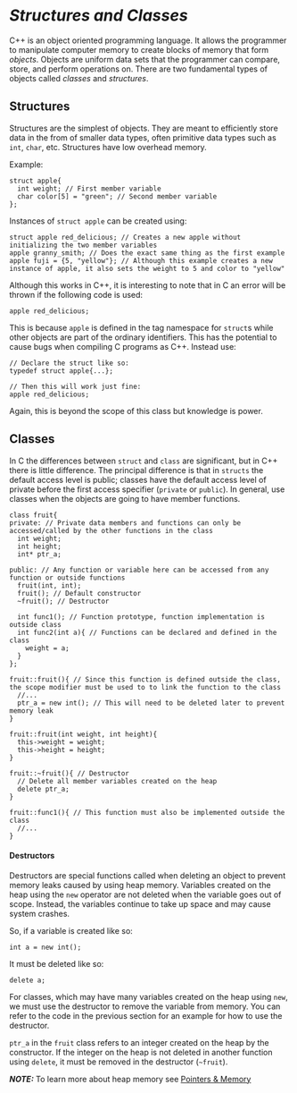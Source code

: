 # _**Structures and Classes**_ #
C++ is an object oriented programming language. It allows the programmer to manipulate computer memory to create blocks of memory that form _objects_. Objects are uniform data sets that the programmer can compare, store, and perform operations on. There are two fundamental types of objects called _classes_ and _structures_.

## Structures ##
Structures are the simplest of objects. They are meant to efficiently store data in the from of smaller data types, often primitive data types such as ``int``, ``char``, etc. Structures have low overhead memory.

Example:
    
    struct apple{
      int weight; // First member variable
      char color[5] = "green"; // Second member variable
    };
    
Instances of ``struct apple`` can be created using:

    struct apple red_delicious; // Creates a new apple without initializing the two member variables
    apple granny_smith; // Does the exact same thing as the first example
    apple fuji = {5, "yellow"}; // Although this example creates a new instance of apple, it also sets the weight to 5 and color to "yellow"
    
    
Although this works in C++, it is interesting to note that in C an error will be thrown if the following code is used:

    apple red_delicious;
   
This is because ``apple`` is defined in the tag namespace for ``struct``s while other objects are part of the ordinary identifiers. This has the potential to cause bugs when compiling C programs as C++. Instead use:
    
    // Declare the struct like so:
    typedef struct apple{...};

    // Then this will work just fine:
    apple red_delicious;
    
Again, this is beyond the scope of this class but knowledge is power.

## Classes ##
In C the differences between ``struct`` and ``class`` are significant, but in C++ there is little difference. The principal difference is that in ``structs`` the default access level is public; classes have the default access level of private before the first access specifier (``private`` or ``public``). In general, use classes when the objects are going to have member functions.

    class fruit{
    private: // Private data members and functions can only be accessed/called by the other functions in the class
      int weight;
      int height;
      int* ptr_a;
      
    public: // Any function or variable here can be accessed from any function or outside functions
      fruit(int, int);
      fruit(); // Default constructor
      ~fruit(); // Destructor
      
      int func1(); // Function prototype, function implementation is outside class
      int func2(int a){ // Functions can be declared and defined in the class
        weight = a;
      }
    };
    
    fruit::fruit(){ // Since this function is defined outside the class, the scope modifier must be used to to link the function to the class
      //...
      ptr_a = new int(); // This will need to be deleted later to prevent memory leak
    }
    
    fruit::fruit(int weight, int height){
      this->weight = weight;
      this->height = height;
    }
    
    fruit::~fruit(){ // Destructor
      // Delete all member variables created on the heap
      delete ptr_a;
    }
    
    fruit::func1(){ // This function must also be implemented outside the class
      //...
    }
    
#### Destructors ####
Destructors are special functions called when deleting an object to prevent memory leaks caused by using heap memory. Variables created on the heap using the ``new`` operator are not deleted when the variable goes out of scope. Instead, the variables continue to take up space and may cause system crashes.

So, if a variable is created like so:

    int a = new int();
    
It must be deleted like so:

    delete a;
    
For classes, which may have many variables created on the heap using ``new``, we must use the destructor to remove the variable from memory. You can refer to the code in the previous section for an example for how to use the destructor. 

``ptr_a`` in the ``fruit`` class refers to an integer created on the heap by the constructor. If the integer on the heap is not deleted in another function using ``delete``, it must be removed in the destructor (``~fruit``).
 
_**NOTE:**_ To learn more about heap memory see [Pointers & Memory](https://github.com/countryBumpkin/CS120/blob/master/10-31-18_Memory%26Pointers.md)
